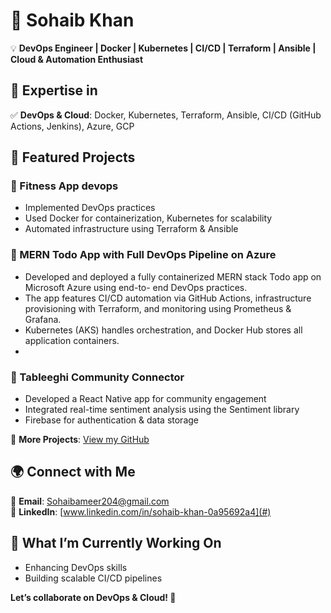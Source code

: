 # 🚀 Sohaib Khan  
💡 **DevOps Engineer | Docker | Kubernetes | CI/CD | Terraform | Ansible | Cloud & Automation Enthusiast**  

## 🔹 Expertise in  
✅ **DevOps & Cloud**: Docker, Kubernetes, Terraform, Ansible, CI/CD (GitHub Actions, Jenkins), Azure, GCP   

## 📂 Featured Projects  

### 🚀 Fitness App devops 
- Implemented DevOps practices  
- Used Docker for containerization, Kubernetes for scalability  
- Automated infrastructure using Terraform & Ansible  

### 🚀 MERN Todo App with Full DevOps Pipeline on Azure  
- Developed and deployed a fully containerized MERN stack Todo app on Microsoft Azure using end-to- 
  end DevOps practices.
- The app features CI/CD automation via GitHub Actions, infrastructure provisioning with Terraform, 
  and monitoring using Prometheus & Grafana.
- Kubernetes (AKS) handles orchestration, and Docker Hub stores all application containers.
- 
### 🚀 Tableeghi Community Connector  
- Developed a React Native app for community engagement  
- Integrated real-time sentiment analysis using the Sentiment library  
- Firebase for authentication & data storage   

📌 **More Projects**: [View my GitHub](#)  

## 🌍 Connect with Me  
📧 **Email**: Sohaibameer204@gmail.com  
🔗 **LinkedIn**: [www.linkedin.com/in/sohaib-khan-0a95692a4](#)  

## 🚀 What I’m Currently Working On  
- Enhancing DevOps skills  
- Building scalable CI/CD pipelines  

**Let’s collaborate on DevOps & Cloud! 🤝**  

